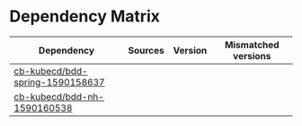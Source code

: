 # Dependency Matrix

Dependency | Sources | Version | Mismatched versions
---------- | ------- | ------- | -------------------
[cb-kubecd/bdd-spring-1590158637](https://github.com/cb-kubecd/bdd-spring-1590158637.git) |  | []() | 
[cb-kubecd/bdd-nh-1590160538](https://github.com/cb-kubecd/bdd-nh-1590160538.git) |  | []() | 

